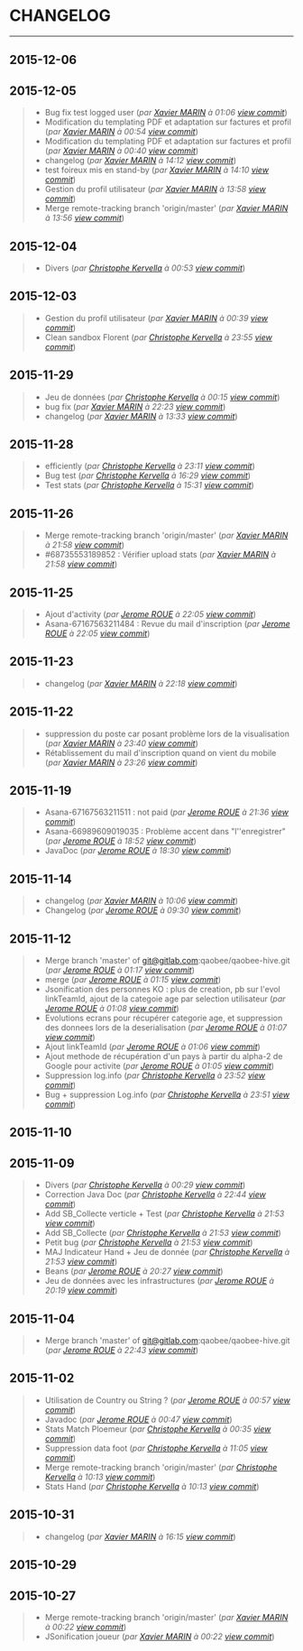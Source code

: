 # CHANGELOG
---

## 2015-12-06

## 2015-12-05
> + Bug fix test logged user (*par [Xavier MARIN](marin.xavier@gmail.com) à 01:06 [view commit](https://gitlab.com/qaobee/qaobee-swarn/commit/d1dacdbd50444e41b52c42f597af88a587fb4103)*)
> + Modification du templating PDF et adaptation sur factures et profil (*par [Xavier MARIN](marin.xavier@gmail.com) à 00:54 [view commit](https://gitlab.com/qaobee/qaobee-swarn/commit/e58bb8ee27a95cb0e736162be5b00fa53451066f)*)
> + Modification du templating PDF et adaptation sur factures et profil (*par [Xavier MARIN](marin.xavier@gmail.com) à 00:40 [view commit](https://gitlab.com/qaobee/qaobee-swarn/commit/85f04a6d597ec57589088d51f09cfa1a8c1925af)*)
> + changelog (*par [Xavier MARIN](marin.xavier@gmail.com) à 14:12 [view commit](https://gitlab.com/qaobee/qaobee-swarn/commit/ddd58b6db98d71f12380fba8c34d188bf464a5a1)*)
> + test foireux mis en stand-by (*par [Xavier MARIN](marin.xavier@gmail.com) à 14:10 [view commit](https://gitlab.com/qaobee/qaobee-swarn/commit/e8dd1bf3d08bef67adb86e245e8a735d1315e947)*)
> + Gestion du profil utilisateur (*par [Xavier MARIN](marin.xavier@gmail.com) à 13:58 [view commit](https://gitlab.com/qaobee/qaobee-swarn/commit/3ad53ab26038dcda07fe78a28d26ac115d60ab34)*)
> + Merge remote-tracking branch 'origin/master' (*par [Xavier MARIN](marin.xavier@gmail.com) à 13:56 [view commit](https://gitlab.com/qaobee/qaobee-swarn/commit/f135ab5be25a5176e3a24ea4831a282d14acd15a)*)

## 2015-12-04
> + Divers (*par [Christophe Kervella](ch.kervella@gmail.com) à 00:53 [view commit](https://gitlab.com/qaobee/qaobee-swarn/commit/08ce8826ea3881e21722d46ce5ad1d3690737549)*)

## 2015-12-03
> + Gestion du profil utilisateur (*par [Xavier MARIN](marin.xavier@gmail.com) à 00:39 [view commit](https://gitlab.com/qaobee/qaobee-swarn/commit/09f41885ae16ab4e9a96033ed6eff80a56b4f1e3)*)
> + Clean sandbox Florent (*par [Christophe Kervella](ch.kervella@gmail.com) à 23:55 [view commit](https://gitlab.com/qaobee/qaobee-swarn/commit/3ab4ab397159563b53838c3bd712920d66b54eab)*)

## 2015-11-29
> + Jeu de données (*par [Christophe Kervella](ch.kervella@gmail.com) à 00:15 [view commit](https://gitlab.com/qaobee/qaobee-swarn/commit/72ef20844b3fb5ce0008d4254118b63fc0d49e9c)*)
> + bug fix (*par [Xavier MARIN](marin.xavier@gmail.com) à 22:23 [view commit](https://gitlab.com/qaobee/qaobee-swarn/commit/685c5cf4def489f50296dd7a064332fe60a854c3)*)
> + changelog (*par [Xavier MARIN](marin.xavier@gmail.com) à 13:33 [view commit](https://gitlab.com/qaobee/qaobee-swarn/commit/30ac79829cfe54ace56d26c23eee1ee87097b780)*)

## 2015-11-28
> + efficiently (*par [Christophe Kervella](ch.kervella@gmail.com) à 23:11 [view commit](https://gitlab.com/qaobee/qaobee-swarn/commit/287ef55648b93fd4f2637ffe6fe9379a15235355)*)
> + Bug test (*par [Christophe Kervella](ch.kervella@gmail.com) à 16:29 [view commit](https://gitlab.com/qaobee/qaobee-swarn/commit/cb91bb23d93c1d5517167caa852af14151636208)*)
> + Test stats (*par [Christophe Kervella](ch.kervella@gmail.com) à 15:31 [view commit](https://gitlab.com/qaobee/qaobee-swarn/commit/5d23d229dd0bfbc2324c4f3dabc08d5143f577c6)*)

## 2015-11-26
> + Merge remote-tracking branch 'origin/master' (*par [Xavier MARIN](marin.xavier@gmail.com) à 21:58 [view commit](https://gitlab.com/qaobee/qaobee-swarn/commit/e5505dc6867868d9ea5c9018815ddd3e5c1cad1d)*)
> + #68735553189852 : Vérifier upload stats (*par [Xavier MARIN](marin.xavier@gmail.com) à 21:58 [view commit](https://gitlab.com/qaobee/qaobee-swarn/commit/155c2ee701f1f80c42cd91feabf569066fd6532a)*)

## 2015-11-25
> + Ajout d'activity (*par [Jerome ROUE](jerome.roue@gmail.com) à 22:05 [view commit](https://gitlab.com/qaobee/qaobee-swarn/commit/b71520c0d3d2184829360e4165ee5690389c356b)*)
> + Asana-67167563211484 : Revue du mail d'inscription (*par [Jerome ROUE](jerome.roue@gmail.com) à 22:05 [view commit](https://gitlab.com/qaobee/qaobee-swarn/commit/03b2086940480c642f1cb8c7661d06ea01cd0b3b)*)

## 2015-11-23
> + changelog (*par [Xavier MARIN](marin.xavier@gmail.com) à 22:18 [view commit](https://gitlab.com/qaobee/qaobee-swarn/commit/bbef661458a3459eeead53fdeb7f52a3d782c6f8)*)

## 2015-11-22
> + suppression du poste car posant problème lors de la visualisation (*par [Xavier MARIN](marin.xavier@gmail.com) à 23:40 [view commit](https://gitlab.com/qaobee/qaobee-swarn/commit/4aecd40399c444a0a66dd96eafedd872fcbfb535)*)
> + Rétablissement du mail d'inscription quand on vient du mobile (*par [Xavier MARIN](marin.xavier@gmail.com) à 23:26 [view commit](https://gitlab.com/qaobee/qaobee-swarn/commit/6447bd196a12d41d3fb2193d89158a4b371d2388)*)

## 2015-11-19
> + Asana-67167563211511 : not paid (*par [Jerome ROUE](jerome.roue@gmail.com) à 21:36 [view commit](https://gitlab.com/qaobee/qaobee-swarn/commit/8ba28770038fbd41a032265766b54c01f6a09644)*)
> + Asana-66989609019035 : Problème accent dans "l''enregistrer" (*par [Jerome ROUE](jerome.roue@gmail.com) à 18:52 [view commit](https://gitlab.com/qaobee/qaobee-swarn/commit/543d87613be0f2fce1beb9feb319472aa72acab8)*)
> + JavaDoc (*par [Jerome ROUE](jerome.roue@gmail.com) à 18:30 [view commit](https://gitlab.com/qaobee/qaobee-swarn/commit/1e8ba93cb5bdd8012ab98f9d4bf57850bc2982eb)*)

## 2015-11-14
> + changelog (*par [Xavier MARIN](marin.xavier@gmail.com) à 10:06 [view commit](https://gitlab.com/qaobee/qaobee-swarn/commit/ed1dcbeb91952bba03ffab0a778715cee0e07e55)*)
> + Changelog (*par [Jerome ROUE](jerome.roue@gmail.com) à 09:30 [view commit](https://gitlab.com/qaobee/qaobee-swarn/commit/abd421c7c97e47583a6e1664ebd4c13faa2c4a6b)*)

## 2015-11-12
> + Merge branch 'master' of git@gitlab.com:qaobee/qaobee-hive.git (*par [Jerome ROUE](jerome.roue@gmail.com) à 01:17 [view commit](https://gitlab.com/qaobee/qaobee-swarn/commit/22328a522950be57391c09a9116da6cb6d776fff)*)
> + merge (*par [Jerome ROUE](jerome.roue@gmail.com) à 01:15 [view commit](https://gitlab.com/qaobee/qaobee-swarn/commit/b8f2dca725856dc34649c5fc89f4076335b13dcb)*)
> + Jsonification des personnes KO : plus de creation, pb sur l'evol linkTeamId, ajout de la categoie age par selection utilisateur (*par [Jerome ROUE](jerome.roue@gmail.com) à 01:08 [view commit](https://gitlab.com/qaobee/qaobee-swarn/commit/355c233f7a3ce7afce01633870d606e1b8e80893)*)
> + Evolutions ecrans pour récupérer categorie age, et suppression des donnees lors de la deserialisation (*par [Jerome ROUE](jerome.roue@gmail.com) à 01:07 [view commit](https://gitlab.com/qaobee/qaobee-swarn/commit/6757fcd982ab5cd7f0d69f4a21c494fa7c9df4b2)*)
> + Ajout linkTeamId (*par [Jerome ROUE](jerome.roue@gmail.com) à 01:06 [view commit](https://gitlab.com/qaobee/qaobee-swarn/commit/ede76fb29eb0655a3120f88fe2bfe3e71a6b95aa)*)
> + Ajout methode de récupération d'un pays à partir du alpha-2 de Google pour activite (*par [Jerome ROUE](jerome.roue@gmail.com) à 01:05 [view commit](https://gitlab.com/qaobee/qaobee-swarn/commit/03397ff10bb365daa8b340f8411b9bbcf2f43327)*)
> + Suppression log.info (*par [Christophe Kervella](ch.kervella@gmail.com) à 23:52 [view commit](https://gitlab.com/qaobee/qaobee-swarn/commit/fe6d2227e9e4a2640884ee1569e9cd811cf78837)*)
> + Bug + suppression Log.info (*par [Christophe Kervella](ch.kervella@gmail.com) à 23:51 [view commit](https://gitlab.com/qaobee/qaobee-swarn/commit/3405ddeddd6531d40024b2c0c73723633046ebfe)*)

## 2015-11-10

## 2015-11-09
> + Divers (*par [Christophe Kervella](ch.kervella@gmail.com) à 00:29 [view commit](https://gitlab.com/qaobee/qaobee-swarn/commit/3576beabd0d7571eab4207a5fe9bcc147454064f)*)
> + Correction Java Doc (*par [Christophe Kervella](ch.kervella@gmail.com) à 22:44 [view commit](https://gitlab.com/qaobee/qaobee-swarn/commit/f52703900f61f72b6599ecfcb09ccaaea90a7041)*)
> + Add SB_Collecte verticle + Test (*par [Christophe Kervella](ch.kervella@gmail.com) à 21:53 [view commit](https://gitlab.com/qaobee/qaobee-swarn/commit/2002421c094c6ee550276a70c0bde036e990190d)*)
> + Add SB_Collecte (*par [Christophe Kervella](ch.kervella@gmail.com) à 21:53 [view commit](https://gitlab.com/qaobee/qaobee-swarn/commit/6be8466321806758e3713037a5e15d75d2c6f6bc)*)
> + Petit bug (*par [Christophe Kervella](ch.kervella@gmail.com) à 21:53 [view commit](https://gitlab.com/qaobee/qaobee-swarn/commit/f66843003e4421c76f853ce11321d7b88e349430)*)
> + MAJ Indicateur Hand + Jeu de donnée (*par [Christophe Kervella](ch.kervella@gmail.com) à 21:53 [view commit](https://gitlab.com/qaobee/qaobee-swarn/commit/42c5913961a0cc0213233a376f9d42fd028532fe)*)
> + Beans (*par [Jerome ROUE](jerome.roue@gmail.com) à 20:27 [view commit](https://gitlab.com/qaobee/qaobee-swarn/commit/3b86b0ce7b1717a5e8de92fdeda6b77d5d1ee34c)*)
> + Jeu de données avec les infrastructures (*par [Jerome ROUE](jerome.roue@gmail.com) à 20:19 [view commit](https://gitlab.com/qaobee/qaobee-swarn/commit/566713b2d601e9b9bd0115310200600f6f646ffa)*)

## 2015-11-04
> + Merge branch 'master' of git@gitlab.com:qaobee/qaobee-hive.git (*par [Jerome ROUE](jerome.roue@gmail.com) à 22:43 [view commit](https://gitlab.com/qaobee/qaobee-swarn/commit/6178c7655fabf6968a04accb06f179ebd2081b85)*)

## 2015-11-02
> + Utilisation de Country ou String ? (*par [Jerome ROUE](jerome.roue@gmail.com) à 00:57 [view commit](https://gitlab.com/qaobee/qaobee-swarn/commit/318a16088712d6e1ef4ea7ef114601c0354206e9)*)
> + Javadoc (*par [Jerome ROUE](jerome.roue@gmail.com) à 00:47 [view commit](https://gitlab.com/qaobee/qaobee-swarn/commit/c72c49033c0e168992e6a2309d969e667ee4012f)*)
> + Stats Match Ploemeur (*par [Christophe Kervella](ch.kervella@gmail.com) à 00:35 [view commit](https://gitlab.com/qaobee/qaobee-swarn/commit/4c90d68a8b078b20aad2c0d78a588fcd9aaed7bf)*)
> + Suppression data foot (*par [Christophe Kervella](ch.kervella@gmail.com) à 11:05 [view commit](https://gitlab.com/qaobee/qaobee-swarn/commit/745cb4721d559b50502d63cc63eed98916e6f2aa)*)
> + Merge remote-tracking branch 'origin/master' (*par [Christophe Kervella](ch.kervella@gmail.com) à 10:13 [view commit](https://gitlab.com/qaobee/qaobee-swarn/commit/bb50b708caebb030dc6a3ed6c675cf5bc8b22ca5)*)
> + Stats Hand (*par [Christophe Kervella](ch.kervella@gmail.com) à 10:13 [view commit](https://gitlab.com/qaobee/qaobee-swarn/commit/9003df1e6d8dc30e0d91b50afca4940a811939be)*)

## 2015-10-31
> + changelog (*par [Xavier MARIN](marin.xavier@gmail.com) à 16:15 [view commit](https://gitlab.com/qaobee/qaobee-swarn/commit/50796f95f423bfba2dd97e7bcdc8978bfe294978)*)

## 2015-10-29

## 2015-10-27
> + Merge remote-tracking branch 'origin/master' (*par [Xavier MARIN](marin.xavier@gmail.com) à 00:22 [view commit](https://gitlab.com/qaobee/qaobee-swarn/commit/4f4c5ef90467063ab044e263944297e70de70a1f)*)
> + JSonification joueur (*par [Xavier MARIN](marin.xavier@gmail.com) à 00:22 [view commit](https://gitlab.com/qaobee/qaobee-swarn/commit/011fa86c4c787da3d8fd7accd196a15e28dfa227)*)
